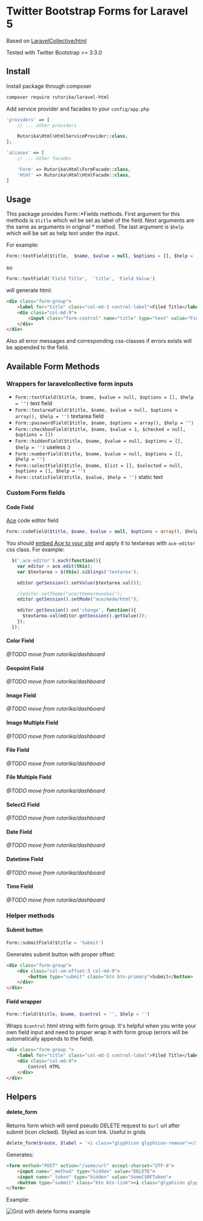 # Twitter Bootstrap Forms for Laravel 5

Based on [LaravelCollective/html](https://github.com/LaravelCollective/html)

Tested with Twitter Bootstrap >= 3.3.0

## Install

Install package through composer

```bash
composer require rutorika/laravel-html
```

Add service provider and facades to your `config/app.php`

```php
'providers' => [
    // ... other providers

    Rutorika\Html\HtmlServiceProvider::class,
];

'aliases' => [
    // ... other facades

    'Form' => Rutorika\Html\FormFacade::class,
    'Html' => Rutorika\Html\HtmlFacade::class,
]
```

## Usage

This package provides Form::*Fields methods.
First argument for this methods is `$title` which wil be set as label of the field.
Next arguments are the same as arguments in original * method.
The last argument is `$help` which will be set as help text under the input.

For example:

```php
Form::textField($title,  $name, $value = null, $options = [], $help = '') // because Form::title($name, $value = null, $options = [])
```

so

```php
Form::textField('Field Title',  'title', 'Field Value')
```

will generate html:

```html
<div class="form-group">
    <label for="title" class="col-md-3 control-label">Filed Title</label>
    <div class="col-md-9">
        <input class="form-control" name="title" type="text" value="Field Value">
    </div>
</div>
```

Also all error messages and corresponding css-classes if errors exists will be appended to the field.

## Available Form Methods

### Wrappers for laravelcollective form inputs

 * `Form::textField($title, $name, $value = null, $options = [], $help = '')` text field
 * `Form::textareaField($title, $name, $value = null, $options = array(), $help = '')` textarea field
 * `Form::passwordField($title, $name, $options = array(), $help = '')`
 * `Form::checkboxField($title, $name, $value = 1, $checked = null, $options = [])`
 * `Form::hiddenField($title, $name, $value = null, $options = [], $help = '')` useless :)
 * `Form::numberField($title, $name, $value = null, $options = [], $help = '')`
 * `Form::selectField($title, $name, $list = [], $selected = null, $options = [], $help = '')`
 * `Form::staticField($title, $value, $help = '')` static text

### Custom Form fields

#### Code Field

[Ace](http://ace.c9.io/) code editor field

```php
Form::codeField($title, $name, $value = null, $options = array(), $help = '')
```

You should [embed Ace to your site](http://ace.c9.io/#nav=embedding) and apply it to textareas with `ace-editor` css class. For example:

```js
  $('.ace-editor').each(function(){
    var editor = ace.edit(this);
    var $textarea = $(this).siblings('textarea');

    editor.getSession().setValue($textarea.val());

    //editor.setTheme("ace/theme/monokai");
    editor.getSession().setMode("ace/mode/html");

    editor.getSession().on('change', function(){
      $textarea.val(editor.getSession().getValue());
    });
  });
```

#### Color Field
*@TODO move from rutorika/dashboard*
#### Geopoint Field
*@TODO move from rutorika/dashboard*
#### Image Field
*@TODO move from rutorika/dashboard*
#### Image Multiple Field
*@TODO move from rutorika/dashboard*
#### File Field
*@TODO move from rutorika/dashboard*
#### File Multiple Field
*@TODO move from rutorika/dashboard*
#### Select2 Field
*@TODO move from rutorika/dashboard*
#### Date Field
*@TODO move from rutorika/dashboard*
#### Datetime Field
*@TODO move from rutorika/dashboard*
#### Time Field
*@TODO move from rutorika/dashboard*

### Helper methods

#### Submit button

```php
Form::submitField($title = 'Submit')
```

Generates submit button with proper offset:

```html
<div class="form-group">
    <div class="col-sm-offset-3 col-md-9">
        <button type="submit" class="btn btn-primary">Submit</button>
    </div>
</div>
```

#### Field wrapper

```php
Form::field($title, $name, $control = '', $help = '')
```

Wraps `$control` html string with form group. It's helpful when you write your own field input and need to proper wrap it with form group (errors will be automatically appends to the field).

```html
<div class="form-group ">
    <label for="title" class="col-md-3 control-label">Filed Title</label>
    <div class="col-md-9">
        Control HTML
    </div>
</div>
```

## Helpers

#### delete_form

Returns form which will send pseudo DELETE request to `$url` url after submit (icon clicked). Styled as icon link. Useful in grids

```php
delete_form($route, $label = '<i class="glyphicon glyphicon-remove"></i>')
```

Generates:

```html
<form method="POST" action="/some/url" accept-charset="UTF-8">
    <input name="_method" type="hidden" value="DELETE">
    <input name="_token" type="hidden" value="SomeCSRFToken">
    <button type="submit" class="btn btn-link"><i class="glyphicon glyphicon-remove"></i></button>
</form>
```

Example:

![Grid with delete forms example](https://habrastorage.org/files/b2a/380/96b/b2a38096b6e648978a464430e1537673.png)
